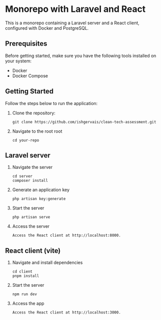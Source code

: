 # Monorepo with Laravel and React

This is a monorepo containing a Laravel server and a React client, configured with Docker and PostgreSQL.

## Prerequisites

Before getting started, make sure you have the following tools installed on your system:

- Docker
- Docker Compose

## Getting Started

Follow the steps below to run the application:

1. Clone the repository:

   ```shell
   git clone https://github.com/ishgervais/clean-tech-assessment.git
2. Navigate to the root root

    ```shell
    cd your-repo

## Laravel server

1. Navigate the server

    ```shell
    cd server
    composer install
    ```
2. Generate an application key

    ```shell
    php artisan key:generate
3. Start the server
    ```shell
    php artisan serve

4. Access the server

    ```shell
    Access the React client at http://localhost:8000.

## React client (vite)

1. Navigate and install dependencies

    ```shell
    cd client
    pnpm install
2. Start the server
    ```shell
    npm run dev

3. Access the app

    ```shell
    Access the React client at http://localhost:3000.


